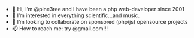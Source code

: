 - 👋 Hi, I’m @pine3ree and I have been a php web-developer since 2001
- 👀 I’m interested in everything scientific...and music.
- 💞️ I’m looking to collaborate on sponsored (php/js) opensource projects
- 📫 How to reach me: try @gmail.com!!!

